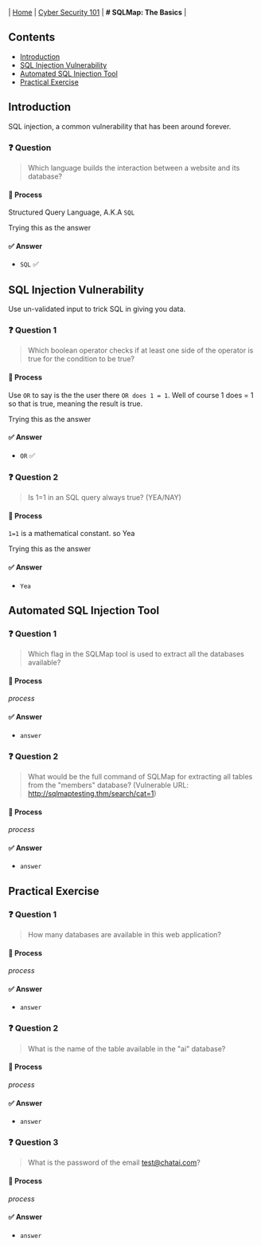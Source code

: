 | [Home](../README.md) | [Cyber Security 101](../README.md#cyber-security-101) | **# SQLMap: The Basics** |

## Contents
- [Introduction](#introduction)
- [SQL Injection Vulnerability](#sql-injection-vulnerability)
- [Automated SQL Injection Tool](#automated-sql-injection-tool)
- [Practical Exercise](#practical-exercise)


## Introduction
SQL injection, a common vulnerability that has been around forever.


### ❓ Question
> Which language builds the interaction between a website and its database?
#### 🧪 Process
Structured Query Language, A.K.A `SQL`

Trying this as the answer
#### ✅ Answer
- `SQL` ✅

## SQL Injection Vulnerability
Use un-validated input to trick SQL in giving you data.

### ❓ Question 1
> Which boolean operator checks if at least one side of the operator is true for the condition to be true?
#### 🧪 Process
Use `OR` to say is the the user there `OR does 1 = 1`. Well of course 1 does = 1 so that is true, meaning the result is true.

Trying this as the answer
#### ✅ Answer
- `OR` ✅

### ❓ Question 2
> Is 1=1 in an SQL query always true? (YEA/NAY)
#### 🧪 Process
`1=1` is a mathematical constant. so Yea

Trying this as the answer
#### ✅ Answer
- `Yea`


## Automated SQL Injection Tool



### ❓ Question 1
> Which flag in the SQLMap tool is used to extract all the databases available?
#### 🧪 Process
_process_
#### ✅ Answer
- `answer`

### ❓ Question 2
> What would be the full command of SQLMap for extracting all tables from the "members" database? (Vulnerable URL: http://sqlmaptesting.thm/search/cat=1)
#### 🧪 Process
_process_
#### ✅ Answer
- `answer`

## Practical Exercise


### ❓ Question 1
> How many databases are available in this web application?
#### 🧪 Process
_process_
#### ✅ Answer
- `answer`

### ❓ Question 2
> What is the name of the table available in the "ai" database?
#### 🧪 Process
_process_
#### ✅ Answer
- `answer`

### ❓ Question 3
> What is the password of the email test@chatai.com?
#### 🧪 Process
_process_
#### ✅ Answer
- `answer`